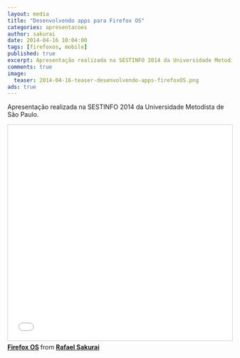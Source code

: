 ```yaml
---
layout: media
title: "Desenvolvendo apps para Firefox OS"
categories: apresentacoes
author: sakurai
date: 2014-04-16 10:04:00
tags: [firefoxos, mobile]
published: true
excerpt: Apresentação realizada na SESTINFO 2014 da Universidade Metodista de São Paulo.
comments: true
image:
  teaser: 2014-04-16-teaser-desenvolvendo-apps-firefoxOS.png
ads: true
---
```


Apresentação realizada na SESTINFO 2014 da Universidade Metodista de São Paulo.

<iframe src="//www.slideshare.net/slideshow/embed_code/key/nT5oM1YBOJobq3" width="595" height="485" frameborder="0" marginwidth="0" marginheight="0" scrolling="no" style="border:1px solid #CCC; border-width:1px; margin-bottom:5px; max-width: 100%;" allowfullscreen> </iframe> <div style="margin-bottom:5px"> <strong> <a href="//www.slideshare.net/rafaelsakurai/firefox-os-33010892" title="Firefox OS" target="_blank">Firefox OS</a> </strong> from <strong><a href="//www.slideshare.net/rafaelsakurai" target="_blank">Rafael Sakurai</a></strong> </div>
